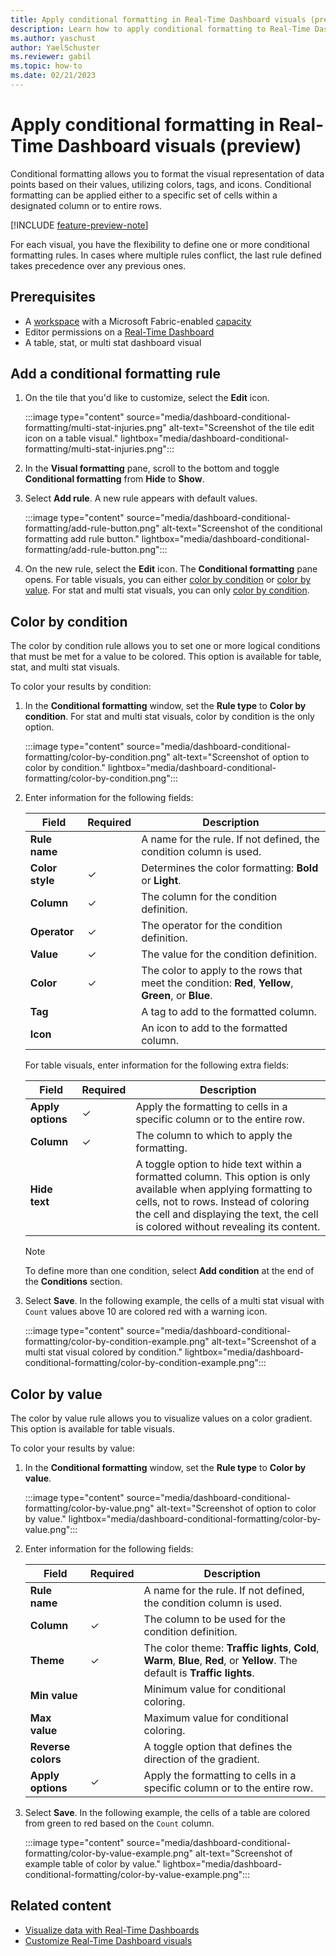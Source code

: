 ```yaml
---
title: Apply conditional formatting in Real-Time Dashboard visuals (preview)
description: Learn how to apply conditional formatting to Real-Time Dashboard visuals.
ms.author: yaschust
author: YaelSchuster
ms.reviewer: gabil
ms.topic: how-to
ms.date: 02/21/2023
---
```


# Apply conditional formatting in Real-Time Dashboard visuals (preview)

Conditional formatting allows you to format the visual representation of data points based on their values, utilizing colors, tags, and icons. Conditional formatting can be applied either to a specific set of cells within a designated column or to entire rows.

[!INCLUDE [feature-preview-note](../includes/feature-preview-note.md)]

For each visual, you have the flexibility to define one or more conditional formatting rules. In cases where multiple rules conflict, the last rule defined takes precedence over any previous ones.

## Prerequisites

* A [workspace](../get-started/create-workspaces.md) with a Microsoft Fabric-enabled [capacity](../enterprise/licenses.md#capacity)
* Editor permissions on a [Real-Time Dashboard](dashboard-real-time-create.md)
* A table, stat, or multi stat dashboard visual

## Add a conditional formatting rule

1. On the tile that you'd like to customize, select the **Edit** icon.

    :::image type="content" source="media/dashboard-conditional-formatting/multi-stat-injuries.png" alt-text="Screenshot of the tile edit icon on a table visual." lightbox="media/dashboard-conditional-formatting/multi-stat-injuries.png":::

1. In the **Visual formatting** pane, scroll to the bottom and toggle **Conditional formatting** from **Hide** to **Show**.

1. Select **Add rule**. A new rule appears with default values.

    :::image type="content" source="media/dashboard-conditional-formatting/add-rule-button.png" alt-text="Screenshot of the conditional formatting add rule button." lightbox="media/dashboard-conditional-formatting/add-rule-button.png":::

1. On the new rule, select the **Edit** icon. The **Conditional formatting** pane opens. For table visuals, you can either [color by condition](#color-by-condition) or [color by value](#color-by-value). For stat and multi stat visuals, you can only [color by condition](#color-by-condition).

## Color by condition

The color by condition rule allows you to set one or more logical conditions that must be met for a value to be colored. This option is available for table, stat, and multi stat visuals.

To color your results by condition:

1. In the **Conditional formatting** window, set the **Rule type** to **Color by condition**. For stat and multi stat visuals, color by condition is the only option.

    :::image type="content" source="media/dashboard-conditional-formatting/color-by-condition.png" alt-text="Screenshot of option to color by condition." lightbox="media/dashboard-conditional-formatting/color-by-condition.png":::

1. Enter information for the following fields:

    | Field | Required | Description |
    |--|--|--|
    | **Rule name** |  | A name for the rule. If not defined, the condition column is used. |
    | **Color style** | &check; | Determines the color formatting: **Bold** or **Light**. |
    | **Column** | &check; | The column for the condition definition. |
    | **Operator** | &check; | The operator for the condition definition. |
    | **Value** | &check; | The value for the condition definition. |
    | **Color** | &check; | The color to apply to the rows that meet the condition: **Red**, **Yellow**, **Green**, or **Blue**. |
    | **Tag** |  | A tag to add to the formatted column. |
    | **Icon** |  | An icon to add to the formatted column. |

    For table visuals, enter information for the following extra fields:

    | Field | Required | Description |
    |--|--|--|
    | **Apply options** | &check; | Apply the formatting to cells in a specific column or to the entire row. |
    | **Column**| &check; | The column to which to apply the formatting.|
    | **Hide text** | | A toggle option to hide text within a formatted column. This option is only available when applying formatting to cells, not to rows. Instead of coloring the cell and displaying the text, the cell is colored without revealing its content.|

    > [!NOTE]
    > To define more than one condition, select **Add condition** at the end of the **Conditions** section.

1. Select **Save**. In the following example, the cells of a multi stat visual with `Count` values above 10 are colored red with a warning icon.

    :::image type="content" source="media/dashboard-conditional-formatting/color-by-condition-example.png" alt-text="Screenshot of a multi stat visual colored by condition." lightbox="media/dashboard-conditional-formatting/color-by-condition-example.png":::

## Color by value

The color by value rule allows you to visualize values on a color gradient. This option is available for table visuals.

To color your results by value:

1. In the **Conditional formatting** window, set the **Rule type** to **Color by value**.

    :::image type="content" source="media/dashboard-conditional-formatting/color-by-value.png" alt-text="Screenshot of option to color by value." lightbox="media/dashboard-conditional-formatting/color-by-value.png":::

1. Enter information for the following fields:
   
    | Field | Required | Description |
    |--|--|--|
    | **Rule name** |  | A name for the rule. If not defined, the condition column is used. |
    | **Column** | &check; | The column to be used for the condition definition. |
    | **Theme** | &check; | The color theme: **Traffic lights**, **Cold**, **Warm**, **Blue**, **Red**, or **Yellow**. The default is **Traffic lights**. |
    | **Min value** |  | Minimum value for conditional coloring. |
    | **Max value** |  | Maximum value for conditional coloring. |
    | **Reverse colors** |  | A toggle option that defines the direction of the gradient. |
    | **Apply options** | &check; | Apply the formatting to cells in a specific column or to the entire row. |

1. Select **Save**. In the following example, the cells of a table are colored from green to red based on the `Count` column.

    :::image type="content" source="media/dashboard-conditional-formatting/color-by-value-example.png" alt-text="Screenshot of example table of color by value." lightbox="media/dashboard-conditional-formatting/color-by-value-example.png":::

## Related content

* [Visualize data with Real-Time Dashboards](dashboard-real-time-create.md)
* [Customize Real-Time Dashboard visuals](dashboard-visuals-customize.md)
